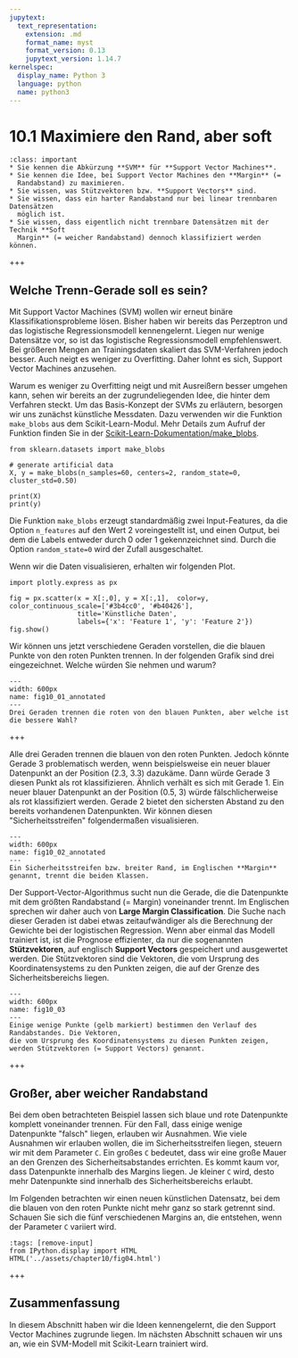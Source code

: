 ```yaml
---
jupytext:
  text_representation:
    extension: .md
    format_name: myst
    format_version: 0.13
    jupytext_version: 1.14.7
kernelspec:
  display_name: Python 3
  language: python
  name: python3
---
```


# 10.1 Maximiere den Rand, aber soft

```{admonition} Lernziele
:class: important
* Sie kennen die Abkürzung **SVM** für **Support Vector Machines**.
* Sie kennen die Idee, bei Support Vector Machines den **Margin** (=
  Randabstand) zu maximieren.
* Sie wissen, was Stützvektoren bzw. **Support Vectors** sind.
* Sie wissen, dass ein harter Randabstand nur bei linear trennbaren Datensätzen
  möglich ist.
* Sie wissen, dass eigentlich nicht trennbare Datensätzen mit der Technik **Soft
  Margin** (= weicher Randabstand) dennoch klassifiziert werden können.
```

+++

## Welche Trenn-Gerade soll es sein?

Mit Support Vactor Machines (SVM) wollen wir erneut binäre
Klassifikationsprobleme lösen. Bisher haben wir bereits das Perzeptron und das
logistische Regressionsmodell kennengelernt. Liegen nur wenige Datensätze vor,
so ist das logistische Regressionsmodell empfehlenswert. Bei größeren Mengen an
Trainingsdaten skaliert das SVM-Verfahren jedoch besser. Auch neigt es weniger
zu Overfitting. Daher lohnt es sich, Support Vector Machines anzusehen.

Warum es weniger zu Overfitting neigt und mit Ausreißern besser umgehen kann,
sehen wir bereits an der zugrundeliegenden Idee, die hinter dem Verfahren
steckt. Um das Basis-Konzept der SVMs zu erläutern, besorgen wir uns zunächst
künstliche Messdaten. Dazu verwenden wir die Funktion `make_blobs` aus dem
Scikit-Learn-Modul. Mehr Details zum Aufruf der Funktion finden Sie in der
[Scikit-Learn-Dokumentation/make_blobs](https://scikit-learn.org/stable/modules/generated/sklearn.datasets.make_blobs.html?highlight=make+blobs#sklearn.datasets.make_blobs).

```{code-cell} ipython3
from sklearn.datasets import make_blobs

# generate artificial data
X, y = make_blobs(n_samples=60, centers=2, random_state=0, cluster_std=0.50)

print(X)
print(y)
```

Die Funktion `make_blobs` erzeugt standardmäßig zwei Input-Features, da die
Option `n_features` auf den Wert 2 voreingestellt ist, und einen Output, bei dem
die Labels entweder durch 0 oder 1 gekennzeichnet sind. Durch die Option
`random_state=0` wird der Zufall ausgeschaltet.

Wenn wir die Daten visualisieren, erhalten wir folgenden Plot.

```{code-cell} ipython3
import plotly.express as px

fig = px.scatter(x = X[:,0], y = X[:,1],  color=y, color_continuous_scale=['#3b4cc0', '#b40426'],
                 title='Künstliche Daten',
                 labels={'x': 'Feature 1', 'y': 'Feature 2'})
fig.show()
```

Wir können uns jetzt verschiedene Geraden vorstellen, die die blauen Punkte von
den roten Punkten trennen. In der folgenden Grafik sind drei eingezeichnet.
Welche würden Sie nehmen und warum?


```{figure} pics/fig10_01_annotated.pdf
---
width: 600px
name: fig10_01_annotated
---
Drei Geraden trennen die roten von den blauen Punkten, aber welche ist die bessere Wahl?
```

+++

Alle drei Geraden trennen die blauen von den roten Punkten. Jedoch könnte Gerade
3 problematisch werden, wenn beispielsweise ein neuer blauer Datenpunkt an der
Position (2.3, 3.3) dazukäme. Dann würde Gerade 3 diesen Punkt als rot
klassifizieren. Ähnlich verhält es sich mit Gerade 1. Ein neuer blauer
Datenpunkt an der Position (0.5, 3) würde fälschlicherweise als rot
klassifiziert werden. Gerade 2 bietet den sichersten Abstand zu den bereits
vorhandenen Datenpunkten. Wir können diesen "Sicherheitsstreifen" folgendermaßen
visualisieren.


```{figure} pics/fig10_02_annotated.pdf
---
width: 600px
name: fig10_02_annotated
---
Ein Sicherheitsstreifen bzw. breiter Rand, im Englischen **Margin** genannt, trennt die beiden Klassen. 
```

Der Support-Vector-Algorithmus sucht nun die Gerade, die die Datenpunkte mit dem
größten Randabstand (= Margin) voneinander trennt. Im Englischen sprechen wir
daher auch von **Large Margin Classification**. Die Suche nach dieser Geraden
ist dabei etwas zeitaufwändiger als die Berechnung der Gewichte bei der
logistischen Regression. Wenn aber einmal das Modell trainiert ist, ist die
Prognose effizienter, da nur die sogenannten **Stützvektoren**, auf englisch
**Support Vectors** gespeichert und ausgewertet werden. Die Stützvektoren sind
die Vektoren, die vom Ursprung des Koordinatensystems zu den Punkten zeigen, die
auf der Grenze des Sicherheitsbereichs liegen.  

```{figure} pics/fig10_03.pdf
---
width: 600px
name: fig10_03
---
Einige wenige Punkte (gelb markiert) bestimmen den Verlauf des Randabstandes. Die Vektoren, 
die vom Ursprung des Koordinatensystems zu diesen Punkten zeigen, werden Stützvektoren (= Support Vectors) genannt.
```

+++

## Großer, aber weicher Randabstand

Bei dem oben betrachteten Beispiel lassen sich blaue und rote Datenpunkte
komplett voneinander trennen. Für den Fall, dass einige wenige Datenpunkte
"falsch" liegen, erlauben wir Ausnahmen. Wie viele Ausnahmen wir erlauben
wollen, die im Sicherheitsstreifen liegen, steuern wir mit dem Parameter `C`.
Ein großes `C` bedeutet, dass wir eine große Mauer an den Grenzen des
Sicherheitsabstandes errichten. Es kommt kaum vor, dass Datenpunkte innerhalb
des Margins liegen. Je kleiner `C` wird, desto mehr Datenpunkte sind innerhalb
des Sicherheitsbereichs erlaubt. 

Im Folgenden betrachten wir einen neuen künstlichen Datensatz, bei dem die
blauen von den roten Punkte nicht mehr ganz so stark getrennt sind. Schauen Sie
sich die fünf verschiedenen Margins an, die entstehen, wenn der Parameter `C`
variiert wird. 

```{code-cell} ipython3
:tags: [remove-input]
from IPython.display import HTML
HTML('../assets/chapter10/fig04.html')
```

+++

## Zusammenfassung

In diesem Abschnitt haben wir die Ideen kennengelernt, die den Support Vector
Machines zugrunde liegen. Im nächsten Abschnitt schauen wir uns an, wie ein
SVM-Modell mit Scikit-Learn trainiert wird.

